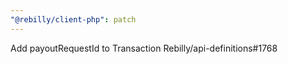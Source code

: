 ```yaml
---
"@rebilly/client-php": patch
---
```


Add payoutRequestId to Transaction Rebilly/api-definitions#1768
